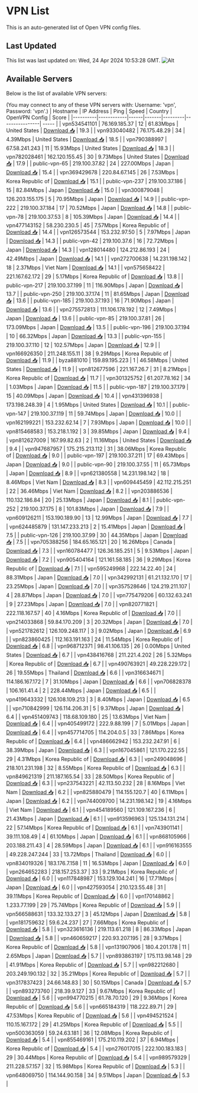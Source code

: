 # VPN List

This is an auto-generated list of Open VPN config files.

## Last Updated

This list was last updated on: Wed, 24 Apr 2024 10:53:28 GMT.
![Alt](https://repobeats.axiom.co/api/embed/186b98318ef1479477931607c1ad7d823f12451f.svg "Repobeats analytics image")

## Available Servers

Below is the list of available VPN servers:

(You may connect to any of these VPN servers with: Username: 'vpn', Password: 'vpn'.)
| Hostname | IP Address | Ping | Speed | Country | OpenVPN Config | Score |
|----------|------------|------|-------|---------|----------------| ----- |
| vpn534541101 | 76.169.185.37 | 12 | 61.83Mbps | United States | [Download 📥](./configs/server_0_US.ovpn) | 19.3 |
| vpn933040482 | 76.175.48.29 | 34 | 4.39Mbps | United States | [Download 📥](./configs/server_1_US.ovpn) | 18.5 |
| vpn790388997 | 67.58.241.243 | 11 | 15.93Mbps | United States | [Download 📥](./configs/server_2_US.ovpn) | 18.3 |
| vpn782028461 | 162.120.155.45 | 30 | 9.73Mbps | United States | [Download 📥](./configs/server_3_US.ovpn) | 17.9 |
| public-vpn-65 | 219.100.37.82 | 24 | 227.00Mbps | Japan | [Download 📥](./configs/server_4_JP.ovpn) | 15.4 |
| vpn369429678 | 220.84.67.145 | 26 | 7.53Mbps | Korea Republic of | [Download 📥](./configs/server_5_KR.ovpn) | 15.1 |
| public-vpn-237 | 219.100.37.186 | 15 | 82.84Mbps | Japan | [Download 📥](./configs/server_6_JP.ovpn) | 15.0 |
| vpn300879048 | 126.203.155.175 | 5 | 70.95Mbps | Japan | [Download 📥](./configs/server_7_JP.ovpn) | 14.9 |
| public-vpn-222 | 219.100.37.184 | 17 | 70.52Mbps | Japan | [Download 📥](./configs/server_8_JP.ovpn) | 14.8 |
| public-vpn-78 | 219.100.37.53 | 8 | 105.39Mbps | Japan | [Download 📥](./configs/server_9_JP.ovpn) | 14.4 |
| vpn477143152 | 58.230.230.5 | 45 | 7.57Mbps | Korea Republic of | [Download 📥](./configs/server_10_KR.ovpn) | 14.4 |
| vpn126573544 | 153.232.97.50 | 5 | 7.97Mbps | Japan | [Download 📥](./configs/server_11_JP.ovpn) | 14.3 |
| public-vpn-42 | 219.100.37.6 | 16 | 72.72Mbps | Japan | [Download 📥](./configs/server_12_JP.ovpn) | 14.3 |
| vpn128014480 | 124.212.86.193 | 24 | 42.49Mbps | Japan | [Download 📥](./configs/server_13_JP.ovpn) | 14.1 |
| vpn272700638 | 14.231.198.142 | 18 | 2.37Mbps | Viet Nam | [Download 📥](./configs/server_14_VN.ovpn) | 14.1 |
| vpn575658422 | 221.167.62.172 | 29 | 5.17Mbps | Korea Republic of | [Download 📥](./configs/server_15_KR.ovpn) | 13.8 |
| public-vpn-217 | 219.100.37.199 | 11 | 116.90Mbps | Japan | [Download 📥](./configs/server_16_JP.ovpn) | 13.7 |
| public-vpn-250 | 219.100.37.174 | 11 | 81.65Mbps | Japan | [Download 📥](./configs/server_17_JP.ovpn) | 13.6 |
| public-vpn-185 | 219.100.37.193 | 16 | 71.90Mbps | Japan | [Download 📥](./configs/server_18_JP.ovpn) | 13.6 |
| vpn275572813 | 111.106.178.192 | 12 | 7.49Mbps | Japan | [Download 📥](./configs/server_19_JP.ovpn) | 13.6 |
| public-vpn-85 | 219.100.37.81 | 26 | 173.09Mbps | Japan | [Download 📥](./configs/server_20_JP.ovpn) | 13.5 |
| public-vpn-196 | 219.100.37.194 | 10 | 66.32Mbps | Japan | [Download 📥](./configs/server_21_JP.ovpn) | 13.3 |
| public-vpn-155 | 219.100.37.110 | 12 | 102.57Mbps | Japan | [Download 📥](./configs/server_22_JP.ovpn) | 12.9 |
| vpn166926350 | 211.248.155.11 | 38 | 9.29Mbps | Korea Republic of | [Download 📥](./configs/server_23_KR.ovpn) | 11.9 |
| byza881010 | 159.89.195.223 | 1 | 46.58Mbps | United States | [Download 📥](./configs/server_24_US.ovpn) | 11.9 |
| vpn812677596 | 221.167.26.7 | 31 | 8.21Mbps | Korea Republic of | [Download 📥](./configs/server_25_KR.ovpn) | 11.7 |
| vpn301325752 | 61.207.78.162 | 34 | 1.03Mbps | Japan | [Download 📥](./configs/server_26_JP.ovpn) | 11.5 |
| public-vpn-187 | 219.100.37.179 | 15 | 40.09Mbps | Japan | [Download 📥](./configs/server_27_JP.ovpn) | 10.4 |
| vpn431396938 | 173.198.248.39 | 4 | 1.95Mbps | United States | [Download 📥](./configs/server_28_US.ovpn) | 10.1 |
| public-vpn-147 | 219.100.37.119 | 11 | 59.74Mbps | Japan | [Download 📥](./configs/server_29_JP.ovpn) | 10.0 |
| vpn162199221 | 153.232.62.14 | 7 | 7.93Mbps | Japan | [Download 📥](./configs/server_30_JP.ovpn) | 10.0 |
| vpn815468583 | 153.218.1.192 | 3 | 39.85Mbps | Japan | [Download 📥](./configs/server_31_JP.ovpn) | 9.4 |
| vpn812627009 | 167.99.82.63 | 2 | 11.16Mbps | United States | [Download 📥](./configs/server_32_US.ovpn) | 9.4 |
| vpn947687957 | 175.215.213.112 | 31 | 38.06Mbps | Korea Republic of | [Download 📥](./configs/server_33_KR.ovpn) | 9.0 |
| public-vpn-197 | 219.100.37.211 | 17 | 69.43Mbps | Japan | [Download 📥](./configs/server_34_JP.ovpn) | 9.0 |
| public-vpn-90 | 219.100.37.55 | 11 | 65.73Mbps | Japan | [Download 📥](./configs/server_35_JP.ovpn) | 8.9 |
| vpn621380558 | 14.231.198.142 | 18 | 8.46Mbps | Viet Nam | [Download 📥](./configs/server_36_VN.ovpn) | 8.3 |
| vpn609445459 | 42.112.215.251 | 22 | 36.46Mbps | Viet Nam | [Download 📥](./configs/server_37_VN.ovpn) | 8.2 |
| vpn203886536 | 110.132.186.84 | 20 | 25.13Mbps | Japan | [Download 📥](./configs/server_38_JP.ovpn) | 8.1 |
| public-vpn-252 | 219.100.37.175 | 8 | 101.83Mbps | Japan | [Download 📥](./configs/server_39_JP.ovpn) | 7.9 |
| vpn609126211 | 153.190.189.90 | 13 | 12.99Mbps | Japan | [Download 📥](./configs/server_40_JP.ovpn) | 7.7 |
| vpn624485879 | 131.147.233.213 | 2 | 15.41Mbps | Japan | [Download 📥](./configs/server_41_JP.ovpn) | 7.5 |
| public-vpn-126 | 219.100.37.99 | 30 | 44.35Mbps | Japan | [Download 📥](./configs/server_42_JP.ovpn) | 7.5 |
| vpn705388256 | 184.65.165.121 | 20 | 16.26Mbps | Canada | [Download 📥](./configs/server_43_CA.ovpn) | 7.3 |
| vpn160784477 | 126.36.185.251 | 5 | 9.53Mbps | Japan | [Download 📥](./configs/server_44_JP.ovpn) | 7.2 |
| vpn905404164 | 121.161.58.185 | 36 | 9.29Mbps | Korea Republic of | [Download 📥](./configs/server_45_KR.ovpn) | 7.1 |
| vpn595249968 | 222.14.22.40 | 24 | 88.31Mbps | Japan | [Download 📥](./configs/server_46_JP.ovpn) | 7.0 |
| vpn342992131 | 61.21.132.170 | 17 | 23.25Mbps | Japan | [Download 📥](./configs/server_47_JP.ovpn) | 7.0 |
| vpn357528646 | 124.219.211.107 | 4 | 28.87Mbps | Japan | [Download 📥](./configs/server_48_JP.ovpn) | 7.0 |
| vpn775479206 | 60.132.63.241 | 9 | 27.23Mbps | Japan | [Download 📥](./configs/server_49_JP.ovpn) | 7.0 |
| vpn820771821 | 222.118.167.57 | 40 | 4.16Mbps | Korea Republic of | [Download 📥](./configs/server_50_KR.ovpn) | 7.0 |
| vpn214033868 | 59.84.170.209 | 3 | 20.32Mbps | Japan | [Download 📥](./configs/server_51_JP.ovpn) | 7.0 |
| vpn521782612 | 126.109.248.117 | 3 | 9.02Mbps | Japan | [Download 📥](./configs/server_52_JP.ovpn) | 6.9 |
| vpn823860425 | 112.163.191.163 | 24 | 11.54Mbps | Korea Republic of | [Download 📥](./configs/server_53_KR.ovpn) | 6.8 |
| vpn968712371 | 98.41.106.135 | 26 | 0.00Mbps | United States | [Download 📥](./configs/server_54_US.ovpn) | 6.7 |
| vpn438416768 | 211.221.4.202 | 26 | 5.32Mbps | Korea Republic of | [Download 📥](./configs/server_55_KR.ovpn) | 6.7 |
| vpn490763921 | 49.228.229.172 | 26 | 19.55Mbps | Thailand | [Download 📥](./configs/server_56_TH.ovpn) | 6.6 |
| vpn316634671 | 114.186.167.172 | 7 | 31.10Mbps | Japan | [Download 📥](./configs/server_57_JP.ovpn) | 6.6 |
| vpn706828378 | 106.161.41.4 | 2 | 228.44Mbps | Japan | [Download 📥](./configs/server_58_JP.ovpn) | 6.5 |
| vpn419643332 | 126.108.109.213 | 3 | 8.40Mbps | Japan | [Download 📥](./configs/server_59_JP.ovpn) | 6.5 |
| vpn710842999 | 126.114.206.31 | 5 | 9.37Mbps | Japan | [Download 📥](./configs/server_60_JP.ovpn) | 6.4 |
| vpn451409743 | 118.68.109.180 | 25 | 13.63Mbps | Viet Nam | [Download 📥](./configs/server_61_VN.ovpn) | 6.4 |
| vpn405499172 | 222.9.88.199 | 7 | 5.01Mbps | Japan | [Download 📥](./configs/server_62_JP.ovpn) | 6.4 |
| vpn457714705 | 114.204.0.5 | 33 | 7.86Mbps | Korea Republic of | [Download 📥](./configs/server_63_KR.ovpn) | 6.4 |
| vpn486662942 | 153.232.247.91 | 6 | 38.39Mbps | Japan | [Download 📥](./configs/server_64_JP.ovpn) | 6.3 |
| vpn167045861 | 121.170.222.55 | 29 | 4.31Mbps | Korea Republic of | [Download 📥](./configs/server_65_KR.ovpn) | 6.3 |
| vpn249048696 | 218.101.231.198 | 32 | 8.55Mbps | Korea Republic of | [Download 📥](./configs/server_66_KR.ovpn) | 6.3 |
| vpn849621319 | 211.187.165.54 | 33 | 28.50Mbps | Korea Republic of | [Download 📥](./configs/server_67_KR.ovpn) | 6.3 |
| vpn237543221 | 42.113.50.232 | 28 | 8.16Mbps | Viet Nam | [Download 📥](./configs/server_68_VN.ovpn) | 6.2 |
| vpn825880479 | 114.155.120.7 | 40 | 6.11Mbps | Japan | [Download 📥](./configs/server_69_JP.ovpn) | 6.2 |
| vpn744009700 | 14.231.198.142 | 19 | 4.16Mbps | Viet Nam | [Download 📥](./configs/server_70_VN.ovpn) | 6.1 |
| vpn454189560 | 121.109.167.236 | 6 | 21.43Mbps | Japan | [Download 📥](./configs/server_71_JP.ovpn) | 6.1 |
| vpn913596963 | 125.134.131.214 | 22 | 57.14Mbps | Korea Republic of | [Download 📥](./configs/server_72_KR.ovpn) | 6.1 |
| vpn743901141 | 39.111.108.49 | 4 | 61.10Mbps | Japan | [Download 📥](./configs/server_73_JP.ovpn) | 6.1 |
| vpn868105966 | 203.188.211.43 | 4 | 28.59Mbps | Japan | [Download 📥](./configs/server_74_JP.ovpn) | 6.1 |
| vpn916163555 | 49.228.247.244 | 33 | 13.72Mbps | Thailand | [Download 📥](./configs/server_75_TH.ovpn) | 6.0 |
| vpn834019326 | 183.176.7.158 | 11 | 16.53Mbps | Japan | [Download 📥](./configs/server_76_JP.ovpn) | 6.0 |
| vpn264652283 | 218.157.253.37 | 33 | 9.21Mbps | Korea Republic of | [Download 📥](./configs/server_77_KR.ovpn) | 6.0 |
| vpn117848987 | 153.129.104.241 | 16 | 17.71Mbps | Japan | [Download 📥](./configs/server_78_JP.ovpn) | 6.0 |
| vpn427593054 | 210.123.55.48 | 31 | 39.11Mbps | Korea Republic of | [Download 📥](./configs/server_79_KR.ovpn) | 6.0 |
| vpn170148862 | 1.233.77.199 | 29 | 75.74Mbps | Korea Republic of | [Download 📥](./configs/server_80_KR.ovpn) | 5.9 |
| vpn566588631 | 133.32.133.27 | 3 | 45.12Mbps | Japan | [Download 📥](./configs/server_81_JP.ovpn) | 5.8 |
| vpn181759632 | 59.6.24.237 | 27 | 7.66Mbps | Korea Republic of | [Download 📥](./configs/server_82_KR.ovpn) | 5.8 |
| vpn323616136 | 219.113.61.218 | 8 | 86.33Mbps | Japan | [Download 📥](./configs/server_83_JP.ovpn) | 5.8 |
| vpn460659217 | 220.93.207.195 | 28 | 9.37Mbps | Korea Republic of | [Download 📥](./configs/server_84_KR.ovpn) | 5.8 |
| vpn131907906 | 180.4.201.178 | 11 | 2.65Mbps | Japan | [Download 📥](./configs/server_85_JP.ovpn) | 5.7 |
| vpn893863197 | 175.113.98.148 | 29 | 41.91Mbps | Korea Republic of | [Download 📥](./configs/server_86_KR.ovpn) | 5.7 |
| vpn982212680 | 203.249.190.132 | 32 | 35.21Mbps | Korea Republic of | [Download 📥](./configs/server_87_KR.ovpn) | 5.7 |
| vpn317837423 | 24.66.148.83 | 30 | 50.15Mbps | Canada | [Download 📥](./configs/server_88_CA.ovpn) | 5.7 |
| vpn893273760 | 218.39.9.127 | 33 | 9.67Mbps | Korea Republic of | [Download 📥](./configs/server_89_KR.ovpn) | 5.6 |
| vpn994770215 | 61.78.70.120 | 29 | 9.36Mbps | Korea Republic of | [Download 📥](./configs/server_90_KR.ovpn) | 5.6 |
| vpn665184319 | 118.222.89.71 | 29 | 47.53Mbps | Korea Republic of | [Download 📥](./configs/server_91_KR.ovpn) | 5.6 |
| vpn494521524 | 110.15.167.172 | 29 | 41.25Mbps | Korea Republic of | [Download 📥](./configs/server_92_KR.ovpn) | 5.5 |
| vpn500363059 | 59.24.63.181 | 36 | 12.08Mbps | Korea Republic of | [Download 📥](./configs/server_93_KR.ovpn) | 5.4 |
| vpn855469161 | 175.210.119.202 | 37 | 6.94Mbps | Korea Republic of | [Download 📥](./configs/server_94_KR.ovpn) | 5.4 |
| vpn276017015 | 222.100.183.183 | 29 | 30.44Mbps | Korea Republic of | [Download 📥](./configs/server_95_KR.ovpn) | 5.4 |
| vpn989579329 | 211.228.57.157 | 32 | 15.98Mbps | Korea Republic of | [Download 📥](./configs/server_96_KR.ovpn) | 5.3 |
| vpn648069750 | 114.144.90.158 | 34 | 9.51Mbps | Japan | [Download 📥](./configs/server_97_JP.ovpn) | 5.3 |
